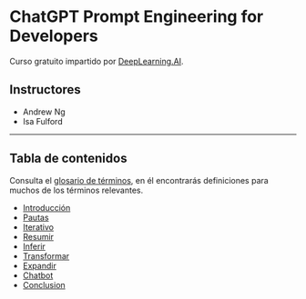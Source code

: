 # ChatGPT Prompt Engineering for Developers

Curso gratuito impartido por [DeepLearning.AI](https://learn.deeplearning.ai).

## Instructores

- Andrew Ng
- Isa Fulford

---

## Tabla de contenidos

Consulta el [glosario de términos](../glosario.md), en él encontrarás definiciones para muchos de los términos relevantes.

- [Introducción](01-introduccion.md)
- [Pautas](02-pautas.md)
- [Iterativo](03-iterativo.md)
- [Resumir](04-resumir.md)
- [Inferir](05-inferir.md)
- [Transformar](06-transformar.md)
- [Expandir](07-expandir.md)
- [Chatbot](08-chatbot.md)
- [Conclusion](09-conclusion.md)
